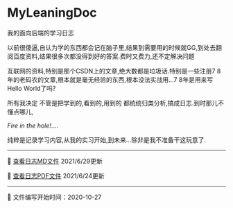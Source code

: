 # MyLeaningDoc

我的面向后端的学习日志

以前很傻逼,自认为学的东西都会记在脑子里,结果到需要用的时候就GG,到处去翻阅百度资料,结果很多次都没得到好的答案.费时又费力,还不定解决问题

互联网的资料,特别是那个CSDN上的文章,绝大数都是垃圾话.特别是一些注册7 8年的老码农的文章,根本就是毫无经验的东西,根本没法实战用...7 8年是用来写Hello World了吗?

所有我决定 不管是把学到的,看到的,用到的 都统统归类分析,搞成日志.到时那儿不懂点哪儿,

*Fire in the hole!*....

纯粹是记录学习内容,从我的实习开始,到未来...除非是我不准备干这玩意了.



---------------------------------------------------------------------------------

📢 [查看日志MD文件](doc.md)     2021/6/29更新

🍭 [查看日志PDF文件](doc.pdf)	2021/6/24更新

---------------------------------------------------------------------------------

🍫 文件编写开始时间：2020-10-27

